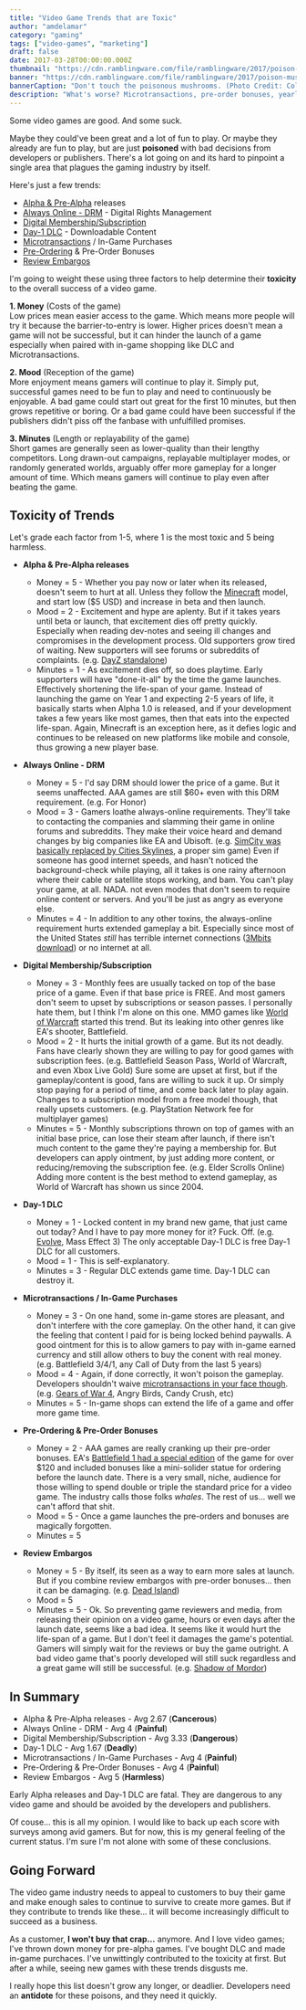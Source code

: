 ```yaml
---
title: "Video Game Trends that are Toxic"
author: "amdelamar"
category: "gaming"
tags: ["video-games", "marketing"]
draft: false
date: 2017-03-28T00:00:00.000Z
thumbnail: "https://cdn.ramblingware.com/file/ramblingware/2017/poison-mushroom-640.jpg"
banner: "https://cdn.ramblingware.com/file/ramblingware/2017/poison-mushroom-1240.jpg"
bannerCaption: "Don't touch the poisonous mushrooms. (Photo Credit: Colin Behrens)"
description: "What's worse? Microtransactions, pre-order bonuses, yearly subscriptions, P2P networking, day-1 DLC, or something else?"
---
```


Some video games are good. And some suck.

Maybe they could've been great and a lot of fun to play. Or maybe they already are fun to play, but are just **poisoned** with bad decisions from developers or publishers. There's a lot going on and its hard to pinpoint a single area that plagues the gaming industry by itself.

Here's just a few trends:

* [Alpha & Pre-Alpha](https://en.wikipedia.org/wiki/Software_release_life_cycle#Pre-alpha) releases
* [Always Online - DRM](https://en.wikipedia.org/wiki/Always-on_DRM) - Digital Rights Management
* [Digital Membership/Subscription](https://en.wikipedia.org/wiki/Pay_to_play#In_online_gaming)
* [Day-1 DLC](https://en.wikipedia.org/wiki/Downloadable_content) - Downloadable Content
* [Microtransactions](https://en.wikipedia.org/wiki/Microtransaction) / In-Game Purchases
* [Pre-Ordering](https://en.wikipedia.org/wiki/Pre-order) & Pre-Order Bonuses
* [Review Embargos](https://en.wikipedia.org/wiki/Embargo)

I'm going to weight these using three factors to help determine their **toxicity** to the overall success of a video game.

**1\. Money** (Costs of the game)  
Low prices mean easier access to the game. Which means more people will try it because the barrier-to-entry is lower. Higher prices doesn't mean a game will not be successful, but it can hinder the launch of a game especially when paired with in-game shopping like DLC and Microtransactions.

**2\. Mood** (Reception of the game)  
More enjoyment means gamers will continue to play it. Simply put, successful games need to be fun to play and need to continuously be enjoyable. A bad game could start out great for the first 10 minutes, but then grows repetitive or boring. Or a bad game could have been successful if the publishers didn't piss off the fanbase with unfulfilled promises.

**3\. Minutes** (Length or replayability of the game)  
Short games are generally seen as lower-quality than their lengthy competitors. Long drawn-out campaigns, replayable multiplayer modes, or randomly generated worlds, arguably offer more gameplay for a longer amount of time. Which means gamers will continue to play even after beating the game.

## Toxicity of Trends

Let's grade each factor from 1-5, where 1 is the most toxic and 5 being harmless.

* **Alpha & Pre-Alpha releases**

    * Money = 5 - Whether you pay now or later when its released, doesn't seem to hurt at all. Unless they follow the [Minecraft](http://minecraft.gamepedia.com/Timeline_of_events) model, and start low ($5 USD) and increase in beta and then launch.
    * Mood = 2 - Excitement and hype are aplenty. But if it takes years until beta or launch, that excitement dies off pretty quickly. Especially when reading dev-notes and seeing ill changes and compromises in the development process. Old supporters grow tired of waiting. New supporters will see forums or subreddits of complaints. (e.g. [DayZ standalone](https://www.reddit.com/r/dayz/comments/4odwye/should_i_buy_dayz_or_get_back_to_playing_it_this/))
    * Minutes = 1 - As excitement dies off, so does playtime. Early supporters will have "done-it-all" by the time the game launches. Effectively shortening the life-span of your game. Instead of launching the game on Year 1 and expecting 2-5 years of life, it basically starts when Alpha 1.0 is released, and if your development takes a few years like most games, then that eats into the expected life-span. Again, Minecraft is an exception here, as it defies logic and continues to be released on new platforms like mobile and console, thus growing a new player base.
* **Always Online - DRM**

    * Money = 5 - I'd say DRM should lower the price of a game. But it seems unaffected. AAA games are still $60+ even with this DRM requirement. (e.g. For Honor)
    * Mood = 3 - Gamers loathe always-online requirements. They'll take to contacting the companies and slamming their game in online forums and subreddits. They make their voice heard and demand changes by big companies like EA and Ubisoft. (e.g. [SimCity was basically replaced by Cities Skylines](https://www.forbes.com/sites/insertcoin/2015/03/14/cities-skylines-succeeds-where-eas-simcity-failed/), a proper sim game) Even if someone has good internet speeds, and hasn't noticed the background-check while playing, all it takes is one rainy afternoon where their cable or satellite stops working, and bam. You can't play your game, at all. NADA. not even modes that don't seem to require online content or servers. And you'll be just as angry as everyone else.
    * Minutes = 4 - In addition to any other toxins, the always-online requirement hurts extended gameplay a bit. Especially since most of the United States _still_ has terrible internet connections ([3Mbits download](https://en.wikipedia.org/wiki/Internet_in_the_United_States#Access_and_speed)) or no internet at all.
* **Digital Membership/Subscription**

    * Money = 3 - Monthly fees are usually tacked on top of the base price of a game. Even if that base price is FREE. And most gamers don't seem to upset by subscriptions or season passes. I personally hate them, but I think I'm alone on this one. MMO games like [World of Warcraft](https://en.wikipedia.org/wiki/World_of_Warcraft#Subscription) started this trend. But its leaking into other genres like EA's shooter, Battlefield.
    * Mood = 2 - It hurts the initial growth of a game. But its not deadly. Fans have clearly shown they are willing to pay for good games with subscription fees. (e.g. Battlefield Season Pass, World of Warcraft, and even Xbox Live Gold) Sure some are upset at first, but if the gameplay/content is good, fans are willing to suck it up. Or simply stop paying for a period of time, and come back later to play again. Changes to a subscription model from a free model though, that really upsets customers. (e.g. PlayStation Network fee for multiplayer games)
    * Minutes = 5 - Monthly subscriptions thrown on top of games with an initial base price, can lose their steam after launch, if there isn't much content to the game they're paying a membership for. But developers can apply ointment, by just adding more content, or reducing/removing the subscription fee. (e.g. Elder Scrolls Online) Adding more content is the best method to extend gameplay, as World of Warcraft has shown us since 2004.
* **Day-1 DLC**

    * Money = 1 - Locked content in my brand new game, that just came out today? And I have to pay more money for it? Fuck. Off. (e.g. [Evolve](http://venturebeat.com/2015/02/11/gamers-slam-evolve-in-steam-user-reviews-for-its-day-one-dlc/), Mass Effect 3) The only acceptable Day-1 DLC is free Day-1 DLC for all customers.
    * Mood = 1 - This is self-explanatory.
    * Minutes = 3 - Regular DLC extends game time. Day-1 DLC can destroy it.
* **Microtransactions / In-Game Purchases**

    * Money = 3 - On one hand, some in-game stores are pleasant, and don't interfere with the core gameplay. On the other hand, it can give the feeling that content I paid for is being locked behind paywalls. A good ointment for this is to allow gamers to pay with in-game earned currency and still allow others to buy the conent with real money. (e.g. Battlefield 3/4/1, any Call of Duty from the last 5 years)
    * Mood = 4 - Again, if done correctly, it won't poison the gameplay. Developers shouldn't waive [microtransactions in your face though](http://www.cinemablend.com/games/Gamers-Hate-Ads-Interrupt-Gameplay-According-Market-Report-66372.html). (e.g. [Gears of War 4](http://screenrant.com/gears-of-war-4-microtransactions-controversy/), Angry Birds, Candy Crush, etc)
    * Minutes = 5 - In-game shops can extend the life of a game and offer more game time.
* **Pre-Ordering & Pre-Order Bonuses**

    * Money = 2 - AAA games are really cranking up their pre-order bonuses. EA's [Battlefield 1 had a special edition](http://gamepreorders.com/battlefield-1) of the game for over $120 and included bonuses like a mini-solider statue for ordering before the launch date. There is a very small, niche, audience for those willing to spend double or triple the standard price for a video game. The industry calls those folks _whales_. The rest of us... well we can't afford that shit.
    * Mood = 5 - Once a game launches the pre-orders and bonuses are magically forgotten.
    * Minutes = 5
* **Review Embargos**

    * Money = 5 - By itself, its seen as a way to earn more sales at launch. But if you combine review embargos with pre-order bonuses... then it can be damaging. (e.g. [Dead Island](http://www.joystickdivision.com/2011/09/review_embargoes_are_truth_on.php))
    * Mood = 5
    * Minutes = 5 - Ok. So preventing game reviewers and media, from releasing their opinion on a video game, hours or even days after the launch date, seems like a bad idea. It seems like it would hurt the life-span of a game. But I don't feel it damages the game's potential. Gamers will simply wait for the reviews or buy the game outright. A bad video game that's poorly developed will still suck regardless and a great game will still be successful. (e.g. [Shadow of Mordor](https://en.wikipedia.org/wiki/Middle-earth:_Shadow_of_Mordor#Reception))

## In Summary

* Alpha & Pre-Alpha releases - Avg 2.67 (**Cancerous**)
* Always Online - DRM - Avg 4 (**Painful**)
* Digital Membership/Subscription - Avg 3.33 (**Dangerous**)
* Day-1 DLC - Avg 1.67 (**Deadly**)
* Microtransactions / In-Game Purchases - Avg 4 (**Painful**)
* Pre-Ordering & Pre-Order Bonuses - Avg 4 (**Painful**)
* Review Embargos - Avg 5 (**Harmless**)

Early Alpha releases and Day-1 DLC are fatal. They are dangerous to any video game and should be avoided by the developers and publishers.

Of couse... this is all my opinion. I would like to back up each score with surveys among avid gamers. But for now, this is my general feeling of the current status. I'm sure I'm not alone with some of these conclusions.

## Going Forward

The video game industry needs to appeal to customers to buy their game and make enough sales to continue to survive to create more games. But if they contribute to trends like these... it will become increasingly difficult to succeed as a business.

As a customer, **I won't buy that crap...** anymore. And I love video games; I've thrown down money for pre-alpha games. I've bought DLC and made in-game purchaces. I've unwittingly contributed to the toxicity at first. But after a while, seeing new games with these trends disgusts me.

I really hope this list doesn't grow any longer, or deadlier. Developers need an **antidote** for these poisons, and they need it quickly.
